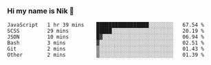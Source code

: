 ### Hi my name is Nik 👋

<!--
**NikDoe/NikDoe** is a ✨ _special_ ✨ repository because its `README.md` (this file) appears on your GitHub profile.

Here are some ideas to get you started:

- 🔭 I’m currently working on ...
- 🌱 I’m currently learning ...
- 👯 I’m looking to collaborate on ...
- 🤔 I’m looking for help with ...
- 💬 Ask me about ...
- 📫 How to reach me: ...
- 😄 Pronouns: ...
- ⚡ Fun fact: ...
-->

<!--START_SECTION:waka-->

```text
JavaScript   1 hr 39 mins    █████████████████░░░░░░░░   67.54 %
SCSS         29 mins         █████░░░░░░░░░░░░░░░░░░░░   20.19 %
JSON         10 mins         █▓░░░░░░░░░░░░░░░░░░░░░░░   06.94 %
Bash         3 mins          ▓░░░░░░░░░░░░░░░░░░░░░░░░   02.51 %
Git          2 mins          ▒░░░░░░░░░░░░░░░░░░░░░░░░   01.43 %
Other        2 mins          ▒░░░░░░░░░░░░░░░░░░░░░░░░   01.39 %
```

<!--END_SECTION:waka-->

